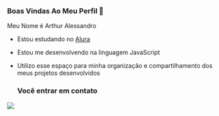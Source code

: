 ### Boas Vindas Ao Meu Perfil 💙

Meu Nome é Arthur Alessandro

- Estou estudando no [Alura](https://www.alura.com.br)
- Estou me desenvolvendo na linguagem JavaScript
- Utilizo esse espaço para minha organização e compartilhamento dos meus projetos desenvolvidos

  ### Você entrar em contato
![](https://media.tenor.com/w2okgCJANeoAAAAi/groovin-fortnite.gif)
